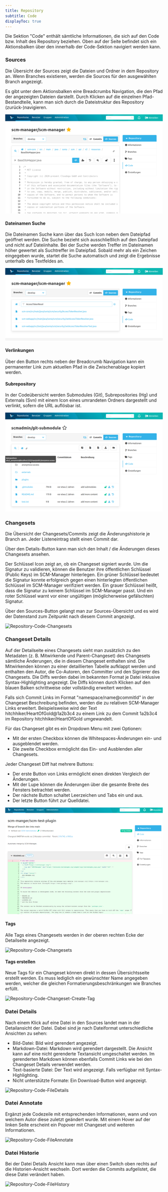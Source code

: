 ```yaml
---
title: Repository
subtitle: Code
displayToc: true
---
```

Die Sektion "Code" enthält sämtliche Informationen, die sich auf den Code bzw. Inhalt des Repository beziehen. Oben auf der Seite befindet sich ein Aktionsbalken über den innerhalb der Code-Sektion navigiert werden kann. 

### Sources
Die Übersicht der Sources zeigt die Dateien und Ordner in dem Repository an. Wenn Branches existieren, werden die Sources für den ausgewählten Branch angezeigt. 

Es gibt unter dem Aktionsbalken eine Breadcrumbs Navigation, die den Pfad der angezeigten Dateien darstellt. Durch Klicken auf die einzelnen Pfad-Bestandteile, kann man sich durch die Dateistruktur des Repository (zurück-)navigieren.

![Repository-Code-Sources](assets/repository-code-sourcesView.png)

#### Dateinamen Suche

Die Dateinamen Suche kann über das Such Icon neben dem Dateipfad geöffnet werden.
Die Suche bezieht sich ausschließlich auf den Dateipfad und nicht auf Dateiinhalte.
Bei der Suche werden Treffer im Dateinamen höher gewertet als Suchtreffer im Dateipfad.
Sobald mehr als ein Zeichen eingegeben wurde, startet die Suche automatisch und zeigt die Ergebnisse unterhalb des Textfeldes an.

![Suche nach Dateien](assets/repository-code-filepathsearch.png)

#### Verlinkungen

Über den Button rechts neben der Breadcrumb Navigation kann ein permanenter Link 
zum aktuellen Pfad in die Zwischenablage kopiert werden.

#### Subrepository

In der Codeübersicht werden Submodules (Git), Subrepositories (Hg) und Externals (Svn) mit einem Icon eines umrandeten Ordners dargestellt und verlinkt, sofern die URL auflösbar ist.

![Repository-Code-Subrepository](assets/repository-code-subrepository.png)

### Changesets
Die Übersicht der Changesets/Commits zeigt die Änderungshistorie je Branch an. Jeder Listeneintrag stellt einen Commit dar. 

Über den Details-Button kann man sich den Inhalt / die Änderungen dieses Changesets ansehen. 

Der Schlüssel Icon zeigt an, ob ein Changeset signiert wurde. Um die Signatur zu validieren, können die Benutzer ihre öffentlichen Schlüssel (Public Keys) im SCM-Manager hinterlegen. Ein grüner Schlüssel bedeutet die Signatur konnte erfolgreich gegen einen hinterlegten öffentlichen Schlüssel im SCM-Manager verifiziert werden. Ein grauer Schlüssel heißt, dass die Signatur zu keinem Schlüssel im SCM-Manager passt. Und ein roter Schlüssel warnt vor einer ungültigen (möglicherweise gefälschten) Signatur.

Über den Sources-Button gelangt man zur Sources-Übersicht und es wird der Datenstand zum Zeitpunkt nach diesem Commit angezeigt.

![Repository-Code-Changesets](assets/repository-code-changesetsView.png)

### Changeset Details
Auf der Detailseite eines Changesets sieht man zusätzlich zu den Metadaten (z. B. Mitwirkende und Parent-Changeset) des Changesets sämtliche Änderungen, die in diesem Changeset enthalten sind. 
Die Mitwirkenden können zu einer detaillierten Tabelle aufklappt werden und enthalten den Autor, die Co-Autoren, den Committer und den Signierer des Changesets. 
Die Diffs werden dabei im bekannten Format je Datei inklusive Syntax-Highlighting angezeigt. 
Die Diffs können durch Klicken auf den blauen Balken schrittweise oder vollständig erweitert werden.

Falls sich Commit Links im Format "namespace/name@commitId" in der Changeset Beschreibung befinden, werden die zu relativen SCM-Manager Links erweitert.
Beispielsweise wird der Text hitchhiker/HeartOfGold@1a2b3c4 zu einem Link zu dem Commit 1a2b3c4 im Repository hitchhiker/HeartOfGold umgewandelt.

Für das Changeset gibt es ein Dropdown Menu mit zwei Optionen:
- Mit der ersten Checkbox können die Whitespaces-Änderungen ein- und ausgeblendet werden.
- Die zweite Checkbox ermöglicht das Ein- und Ausblenden aller Changesets.

Jeder Changeset Diff hat mehrere Buttons:
- Der erste Button von Links ermöglicht einen direkten Vergleich der Änderungen.
- Mit der Lupe können die Änderungen über die gesamte Breite des Fensters betrachtet werden.
- Der nächste Button schaltet Leerzeichen und Tabs ein und aus.
- Der letzte Button führt zur Quelldatei.

![Repository-Code-Changesets](assets/repository-code-changesetDetails.png)

#### Tags

Alle Tags eines Changesets werden in der oberen rechten Ecke der Detailseite angezeigt.

![Repository-Code-Changesets](assets/repository-code-changeset-with-tag.png)

#### Tags erstellen

Neue Tags für ein Changeset können direkt in dessen Übersichtsseite erstellt werden.
Es muss lediglich ein gewünschter Name angegeben werden, welcher die gleichen Formatierungsbeschränkungen wie Branches erfüllt.

![Repository-Code-Changeset-Create-Tag](assets/repository-code-changeset-create-tag.png)

### Datei Details
Nach einem Klick auf eine Datei in den Sources landet man in der Detailansicht der Datei. Dabei sind je nach Dateiformat unterschiedliche Ansichten zu sehen: 

- Bild-Datei: Bild wird gerendert angezeigt. 
- Markdown-Datei: Markdown wird gerendert dargestellt. Die Ansicht kann auf eine nicht gerenderte Textansicht umgeschaltet werden. Im gerenderten Markdown können ebenfalls Commit Links wie bei den Changeset Details verwendet werden.
- Text-basierte Datei: Der Text wird angezeigt. Falls verfügbar mit Syntax-Highlighting.
- Nicht unterstützte Formate: Ein Download-Button wird angezeigt.

![Repository-Code-FileDetails](assets/repository-code-fileViewer.png)

### Datei Annotate
Ergänzt jede Codezeile mit entsprechenden Informationen, wann und von welchem Autor diese zuletzt geändert wurde. Mit einem Hover auf der linken Seite erscheint ein Popover mit Changeset und weiteren Informationen.

![Repository-Code-FileAnnotate](assets/repository-code-fileAnnotate.png)

### Datei Historie
Bei der Datei Details Ansicht kann man über einen Switch oben rechts auf die Historien-Ansicht wechseln. Dort werden die Commits aufgelistet, die diese Datei verändert haben.

![Repository-Code-FileHistory](assets/repository-code-fileHistory.png)
